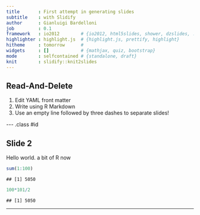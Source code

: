 ```yaml
---
title       : First attempt in generating slides
subtitle    : with Slidify
author      : Gianluigi Bardelloni
job         : 0.1
framework   : io2012        # {io2012, html5slides, shower, dzslides, ...}
highlighter : highlight.js  # {highlight.js, prettify, highlight}
hitheme     : tomorrow      # 
widgets     : []            # {mathjax, quiz, bootstrap}
mode        : selfcontained # {standalone, draft}
knit        : slidify::knit2slides
---
```


## Read-And-Delete

1. Edit YAML front matter
2. Write using R Markdown
3. Use an empty line followed by three dashes to separate slides!

--- .class #id 

## Slide 2

Hello world. a bit of R now


```r
sum(1:100)
```

```
## [1] 5050
```

```r
100*101/2
```

```
## [1] 5050
```

---


